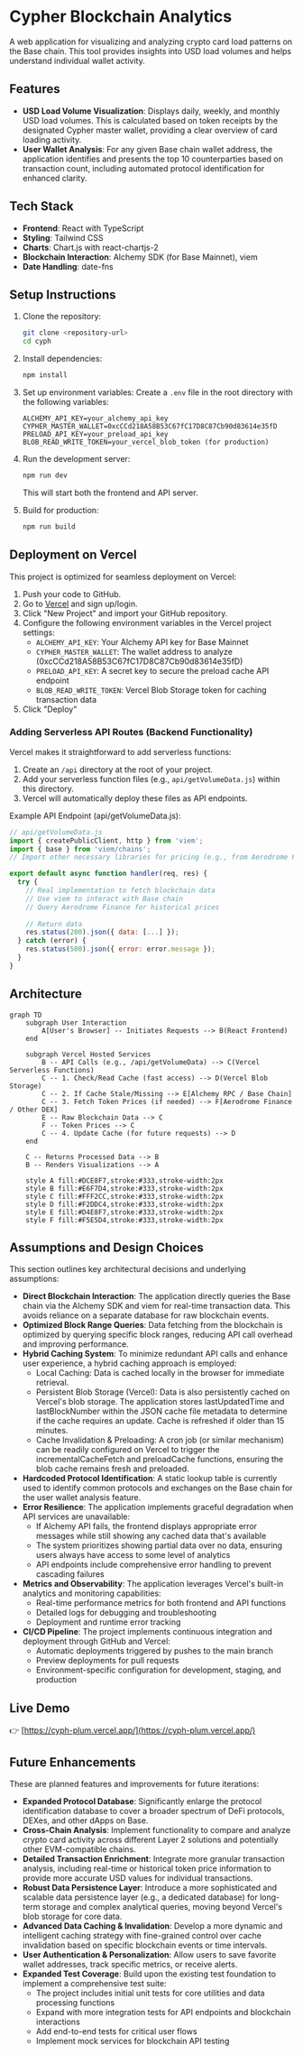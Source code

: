 # Cypher Blockchain Analytics

A web application for visualizing and analyzing crypto card load patterns on the Base chain. This tool provides insights into USD load volumes and helps understand individual wallet activity.

## Features

- **USD Load Volume Visualization**: Displays daily, weekly, and monthly USD load volumes. This is calculated based on token receipts by the designated Cypher master wallet, providing a clear overview of card loading activity.
- **User Wallet Analysis**: For any given Base chain wallet address, the application identifies and presents the top 10 counterparties based on transaction count, including automated protocol identification for enhanced clarity.

## Tech Stack

- **Frontend**: React with TypeScript
- **Styling**: Tailwind CSS
- **Charts**: Chart.js with react-chartjs-2
- **Blockchain Interaction**: Alchemy SDK (for Base Mainnet), viem
- **Date Handling**: date-fns

## Setup Instructions

1. Clone the repository:
   ```bash
   git clone <repository-url>
   cd cyph
   ```

2. Install dependencies:
   ```bash
   npm install
   ```

3. Set up environment variables:
   Create a `.env` file in the root directory with the following variables:
   ```
   ALCHEMY_API_KEY=your_alchemy_api_key
   CYPHER_MASTER_WALLET=0xcCCd218A58B53C67fC17D8C87Cb90d83614e35fD
   PRELOAD_API_KEY=your_preload_api_key
   BLOB_READ_WRITE_TOKEN=your_vercel_blob_token (for production)
   ```

4. Run the development server:
   ```bash
   npm run dev
   ```
   This will start both the frontend and API server.

5. Build for production:
   ```bash
   npm run build
   ```

## Deployment on Vercel

This project is optimized for seamless deployment on Vercel:

1. Push your code to GitHub.
2. Go to [Vercel](https://vercel.com) and sign up/login.
3. Click "New Project" and import your GitHub repository.
4. Configure the following environment variables in the Vercel project settings:
   - `ALCHEMY_API_KEY`: Your Alchemy API key for Base Mainnet
   - `CYPHER_MASTER_WALLET`: The wallet address to analyze (0xcCCd218A58B53C67fC17D8C87Cb90d83614e35fD)
   - `PRELOAD_API_KEY`: A secret key to secure the preload cache API endpoint
   - `BLOB_READ_WRITE_TOKEN`: Vercel Blob Storage token for caching transaction data
5. Click "Deploy"

### Adding Serverless API Routes (Backend Functionality)

Vercel makes it straightforward to add serverless functions:

1. Create an `/api` directory at the root of your project.
2. Add your serverless function files (e.g., `api/getVolumeData.js`) within this directory.
3. Vercel will automatically deploy these files as API endpoints.

Example API Endpoint (api/getVolumeData.js):

```javascript
// api/getVolumeData.js
import { createPublicClient, http } from 'viem';
import { base } from 'viem/chains';
// Import other necessary libraries for pricing (e.g., from Aerodrome Finance)

export default async function handler(req, res) {
  try {
    // Real implementation to fetch blockchain data
    // Use viem to interact with Base chain
    // Query Aerodrome Finance for historical prices
    
    // Return data
    res.status(200).json({ data: [...] });
  } catch (error) {
    res.status(500).json({ error: error.message });
  }
}
```

## Architecture

```mermaid
graph TD
    subgraph User Interaction
        A[User's Browser] -- Initiates Requests --> B(React Frontend)
    end

    subgraph Vercel Hosted Services
        B -- API Calls (e.g., /api/getVolumeData) --> C(Vercel Serverless Functions)
        C -- 1. Check/Read Cache (fast access) --> D(Vercel Blob Storage)
        C -- 2. If Cache Stale/Missing --> E[Alchemy RPC / Base Chain]
        C -- 3. Fetch Token Prices (if needed) --> F[Aerodrome Finance / Other DEX]
        E -- Raw Blockchain Data --> C
        F -- Token Prices --> C
        C -- 4. Update Cache (for future requests) --> D
    end

    C -- Returns Processed Data --> B
    B -- Renders Visualizations --> A

    style A fill:#DCE8F7,stroke:#333,stroke-width:2px
    style B fill:#E6F7D4,stroke:#333,stroke-width:2px
    style C fill:#FFF2CC,stroke:#333,stroke-width:2px
    style D fill:#F2DDC4,stroke:#333,stroke-width:2px
    style E fill:#D4E8F7,stroke:#333,stroke-width:2px
    style F fill:#F5E5D4,stroke:#333,stroke-width:2px
```

## Assumptions and Design Choices

This section outlines key architectural decisions and underlying assumptions:

- **Direct Blockchain Interaction**: The application directly queries the Base chain via the Alchemy SDK and viem for real-time transaction data. This avoids reliance on a separate database for raw blockchain events.
- **Optimized Block Range Queries**: Data fetching from the blockchain is optimized by querying specific block ranges, reducing API call overhead and improving performance.
- **Hybrid Caching System**: To minimize redundant API calls and enhance user experience, a hybrid caching approach is employed:
  - Local Caching: Data is cached locally in the browser for immediate retrieval.
  - Persistent Blob Storage (Vercel): Data is also persistently cached on Vercel's blob storage. The application stores lastUpdatedTime and lastBlockNumber within the JSON cache file metadata to determine if the cache requires an update. Cache is refreshed if older than 15 minutes.
  - Cache Invalidation & Preloading: A cron job (or similar mechanism) can be readily configured on Vercel to trigger the incrementalCacheFetch and preloadCache functions, ensuring the blob cache remains fresh and preloaded.
- **Hardcoded Protocol Identification**: A static lookup table is currently used to identify common protocols and exchanges on the Base chain for the user wallet analysis feature.
- **Error Resilience**: The application implements graceful degradation when API services are unavailable:
  - If Alchemy API fails, the frontend displays appropriate error messages while still showing any cached data that's available
  - The system prioritizes showing partial data over no data, ensuring users always have access to some level of analytics
  - API endpoints include comprehensive error handling to prevent cascading failures
- **Metrics and Observability**: The application leverages Vercel's built-in analytics and monitoring capabilities:
  - Real-time performance metrics for both frontend and API functions
  - Detailed logs for debugging and troubleshooting
  - Deployment and runtime error tracking
- **CI/CD Pipeline**: The project implements continuous integration and deployment through GitHub and Vercel:
  - Automatic deployments triggered by pushes to the main branch
  - Preview deployments for pull requests
  - Environment-specific configuration for development, staging, and production

## Live Demo

👉 [https://cyph-plum.vercel.app/](https://cyph-plum.vercel.app/)

## Future Enhancements

These are planned features and improvements for future iterations:

- **Expanded Protocol Database**: Significantly enlarge the protocol identification database to cover a broader spectrum of DeFi protocols, DEXes, and other dApps on Base.
- **Cross-Chain Analysis**: Implement functionality to compare and analyze crypto card activity across different Layer 2 solutions and potentially other EVM-compatible chains.
- **Detailed Transaction Enrichment**: Integrate more granular transaction analysis, including real-time or historical token price information to provide more accurate USD values for individual transactions.
- **Robust Data Persistence Layer**: Introduce a more sophisticated and scalable data persistence layer (e.g., a dedicated database) for long-term storage and complex analytical queries, moving beyond Vercel's blob storage for core data.
- **Advanced Data Caching & Invalidation**: Develop a more dynamic and intelligent caching strategy with fine-grained control over cache invalidation based on specific blockchain events or time intervals.
- **User Authentication & Personalization**: Allow users to save favorite wallet addresses, track specific metrics, or receive alerts.
- **Expanded Test Coverage**: Build upon the existing test foundation to implement a comprehensive test suite:
  - The project includes initial unit tests for core utilities and data processing functions
  - Expand with more integration tests for API endpoints and blockchain interactions
  - Add end-to-end tests for critical user flows
  - Implement mock services for blockchain API testing

